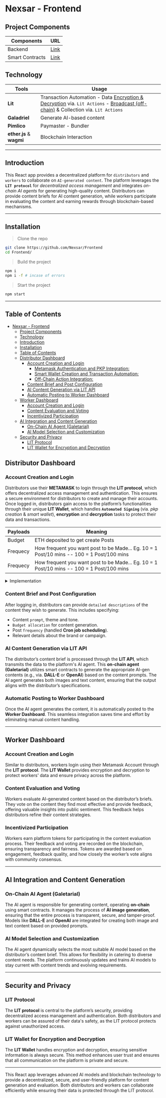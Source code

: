 # Nexsar - Frontend

## Project Components
| Components      | URL                                               |
| --------------- | ------------------------------------------------- |
| Backend         | [Link](https://github.com/Nexsar/Backend)         |
| Smart Contracts | [Link](https://github.com/Nexsar/Smart-Contracts) |



## Technology
| Tools                    | Usage                                                                                                                                                                                                                                                                                             |
| ------------------------ | ------------------------------------------------------------------------------------------------------------------------------------------------------------------------------------------------------------------------------------------------------------------------------------------------- |
| **Lit**                  | Transaction Automation - Data [Encryption & Decryption](https://github.com/Nexsar/Frontend/blob/main/src/lit/EncryptionDecryption.ts) via. `Lit Actions` - [Broadcast (off-chain)](https://github.com/Nexsar/Frontend/blob/main/src/lit/components/broadcast.jsx) & Collection via. `Lit Actions` |
| **Galadriel**            | Generate AI-based content                                                                                                                                                                                                                                                                         |
| **Pimlico**              | Paymaster - Bundler                                                                                                                                                                                                                                                                               |
| **ether.js** & **wagmi** | Blockchain Interaction                                                                                                                                                                                                                                                                            |

---

## Introduction
This React app provides a decentralized platform for `distributors` and `workers` to collaborate on `AI-generated content`. The platform leverages the **`LIT protocol`** for *decentralized access management* and integrates *on-chain AI agents* for generating high-quality content. Distributors can provide content briefs for AI content generation, while workers participate in evaluating the content and earning rewards through blockchain-based mechanisms.

---

## Installation

> Clone the repo
```sh
git clone https://github.com/Nexsar/Frontend
cd Frontend/
```

> Build the project
```sh
npm i
npm i -f # incase of errors
```

> Start the project
```sh
npm start
```

---

## Table of Contents
- [Nexsar - Frontend](#nexsar---frontend)
  - [Project Components](#project-components)
  - [Technology](#technology)
  - [Introduction](#introduction)
  - [Installation](#installation)
  - [Table of Contents](#table-of-contents)
  - [Distributor Dashboard](#distributor-dashboard)
    - [Account Creation and Login](#account-creation-and-login)
      - [Metamask Authentication and PKP Integration:](#metamask-authentication-and-pkp-integration)
      - [Smart Wallet Creation and Transaction Automation:](#smart-wallet-creation-and-transaction-automation)
      - [Off-Chain Action Integration:](#off-chain-action-integration)
    - [Content Brief and Post Configuration](#content-brief-and-post-configuration)
    - [AI Content Generation via LIT API](#ai-content-generation-via-lit-api)
    - [Automatic Posting to Worker Dashboard](#automatic-posting-to-worker-dashboard)
  - [Worker Dashboard](#worker-dashboard)
    - [Account Creation and Login](#account-creation-and-login-1)
    - [Content Evaluation and Voting](#content-evaluation-and-voting)
    - [Incentivized Participation](#incentivized-participation)
  - [AI Integration and Content Generation](#ai-integration-and-content-generation)
    - [On-Chain AI Agent (Galetarial)](#on-chain-ai-agent-galetarial)
    - [AI Model Selection and Customization](#ai-model-selection-and-customization)
  - [Security and Privacy](#security-and-privacy)
    - [LIT Protocol](#lit-protocol)
    - [LIT Wallet for Encryption and Decryption](#lit-wallet-for-encryption-and-decryption)


## Distributor Dashboard

### Account Creation and Login
Distributors use their **METAMASK** to login through the **LIT protocol**, which offers decentralized access management and authentication. This ensures a secure environment for distributors to create and manage their accounts. Once logged in, distributors gain access to the platform’s functionalities through their unique **LIT Wallet**, which handles **`Automated Signing`** (via. *pkp creation* & *smart wallet*), **encryption** and **decryption** tasks to protect their data and transactions.

| Payloads | Meaning                                                                                   |
| -------- | ----------------------------------------------------------------------------------------- |
| Budget   | ETH deposited to get create Posts                                                         |
| Frequecy | How frequent you want post to be Made... Eg. 10 = 1 Post/10 mins -- 100 = 1 Post/100 mins |
| Frequecy | How frequent you want post to be Made... Eg. 10 = 1 Post/10 mins -- 100 = 1 Post/100 mins |

<details>
<summary>
Implementation
</summary>

Here's a more technical and professionally framed version of your content in pointer format:

#### Metamask Authentication and PKP Integration:
- **Metamask Login:**
  Upon logging in via Metamask, we retrieve the **wrapped key** (private key) and initiate a session signed using the **AUTH method** from the PKP (Programmable Key Pair) generated during Metamask authentication.

- **Session Sign and Expiration:**
  The session signature is valid for **10 minutes** and grants specific capabilities based on user roles:
  - **Distributor Capabilities:**
    - Encryption
    - Decryption
    - Signing all resources
    - Executing LIT Actions
    - Implementing Access Control Conditions
  - **Worker Capabilities:**
    - Signing

- **Session Renewal and Capability Requests:**
  The session signature can be updated upon expiration, allowing the request for assigned capabilities as needed, according to the LIT protocol.

#### Smart Wallet Creation and Transaction Automation:
- **Smart Wallet via LitWalletEther:**
  Using the session sign and **AUTH method**, a **Smart Wallet** is created through `LitWalletEther`. This wallet facilitates **automated transactions** and is integral for handling secure blockchain operations.

- **Encryption and Decryption:**
  The Smart Wallet's encryption and decryption features are employed to securely encrypt and decrypt sensitive distributor information, ensuring data confidentiality.

#### Off-Chain Action Integration:
- **Broadcast Functionality for Off-Chain Actions:**
  The platform utilizes **Broadcast** functionality to perform off-chain actions, such as:
  - Aggregating votes.
  - Determining winners for each post.

  These actions are directly executed by **LIT Nodes**, enabling efficient off-chain computations and maximizing participation.

This structure is clear, professional, and provides a technical breakdown of the functionalities.
<hr>

</details>

### Content Brief and Post Configuration
After logging in, distributors can provide `detailed descriptions` of the content they wish to generate. This includes specifying:
- Content `prompt`, theme and tone.
- `Budget allocation` for content generation.
- Post `frequency` (handled **Cron job scheduling**).
- Relevant details about the brand or campaign.

### AI Content Generation via LIT API
The distributor’s content brief is processed through the **LIT API**, which transmits the data to the platform's AI agent. This **on-chain agent (Galetarial)** utilizes smart contracts to generate the appropriate AI-gen contents (e.g., via. **DALL-E** or **OpenAI**) based on the content prompts. The AI agent generates both images and text content, ensuring that the output aligns with the distributor’s specifications.

### Automatic Posting to Worker Dashboard
Once the AI agent generates the content, it is automatically posted to the **Worker Dashboard**. This seamless integration saves time and effort by eliminating manual content handling.

---

## Worker Dashboard

### Account Creation and Login
Similar to distributors, workers login using their Metamask Account through the **LIT protocol**. The **LIT Wallet** provides encryption and decryption to protect workers' data and ensure privacy across the platform.

### Content Evaluation and Voting
Workers evaluate AI-generated content based on the distributor’s briefs. They vote on the content they find most effective and provide feedback, offering valuable insights into public sentiment. This feedback helps distributors refine their content strategies.

### Incentivized Participation
Workers earn platform tokens for participating in the content evaluation process. Their feedback and voting are recorded on the blockchain, ensuring transparency and fairness. Tokens are awarded based on engagement, feedback quality, and how closely the worker’s vote aligns with community consensus.

---

## AI Integration and Content Generation

### On-Chain AI Agent (Galetarial)
The AI agent is responsible for generating content, operating **on-chain** using smart contracts. It manages the process of **AI image generation**, ensuring that the entire process is transparent, secure, and tamper-proof. Models like **DALL-E** and **OpenAI** are integrated for creating both image and text content based on provided prompts.

### AI Model Selection and Customization
The AI agent dynamically selects the most suitable AI model based on the distributor’s content brief. This allows for flexibility in catering to diverse content needs. The platform continuously updates and trains AI models to stay current with content trends and evolving requirements.

---

## Security and Privacy

### LIT Protocol
The **LIT protocol** is central to the platform’s security, providing decentralized access management and authentication. Both distributors and workers can be assured of their data's safety, as the LIT protocol protects against unauthorized access.

### LIT Wallet for Encryption and Decryption
The **LIT Wallet** handles encryption and decryption, ensuring sensitive information is always secure. This method enhances user trust and ensures that all communication on the platform is private and secure.

---

This React app leverages advanced AI models and blockchain technology to provide a decentralized, secure, and user-friendly platform for content generation and evaluation. Both distributors and workers can collaborate efficiently while ensuring their data is protected through the LIT protocol.